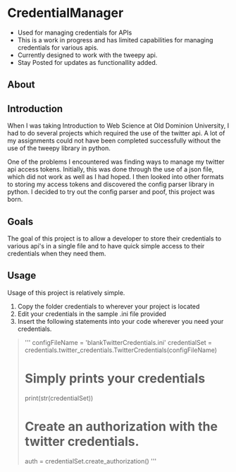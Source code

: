 # CredentialManager
* Used for managing credentials for APIs
* This is a work in progress and has limited capabilities for managing credentials for various apis. 
* Currently designed to work with the tweepy api. 
* Stay Posted for updates as functionallity added. 

## About 

## Introduction
When I was taking Introduction to Web Science at Old Dominion University, I had to do several projects which required the use of the twitter api. A lot of my assignments could not have been completed successfully without the use of the tweepy library in python. 

One of the problems I encountered was finding ways to manage my twitter api access tokens. Initially, this was done through the use of a json file, which did not work as well as I had hoped. I then looked into other formats to storing my access tokens and discovered the config parser library in python. I decided to try out the config parser and poof, this project was born. 

## Goals 
The goal of this project is to allow a developer to store their credentials to various api's in a single file and to have quick simple access to their credentials when they need them. 

## Usage 
Usage of this project is relatively simple. 

1) Copy the folder credentials to wherever your project is located 
2) Edit your credentials in the sample .ini file provided 
3) Insert the following statements into your code wherever you need your credentials. 
>
> '''
> configFileName = 'blankTwitterCredentials.ini'
> 	credentialSet = credentials.twitter_credentials.TwitterCredentials(configFileName)
>	
>	# Simply prints your credentials 
>	print(str(credentialSet))
>
>	# Create an authorization with the twitter credentials.
>	auth = credentialSet.create_authorization()
> '''
